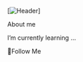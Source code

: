 [![Header](https://github.com/testerchudova/testerchudova/main/assets/Group_1.jpg)]

About me

I’m currently learning ...

💬Follow Me
